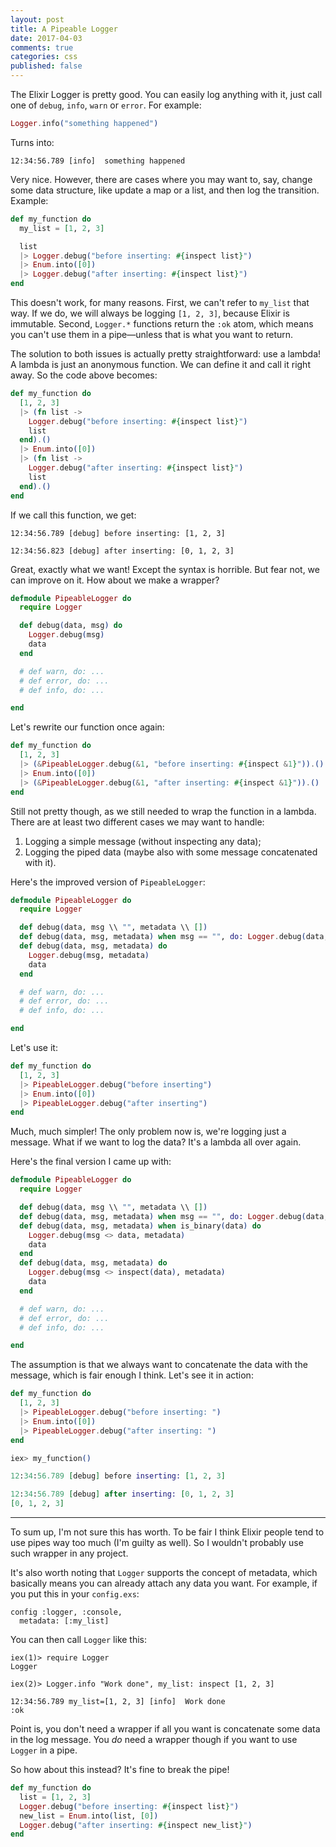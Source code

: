 ```yaml
---
layout: post
title: A Pipeable Logger
date: 2017-04-03
comments: true
categories: css
published: false
---
```


The Elixir Logger is pretty good. You can easily log anything with it, just call one of `debug`, `info`, `warn` or `error`. For example:

```elixir
Logger.info("something happened")
```

Turns into:

    12:34:56.789 [info]  something happened

Very nice. However, there are cases where you may want to, say, change some data structure, like update a map or a list, and then log the transition. Example:

```elixir
def my_function do
  my_list = [1, 2, 3]

  list
  |> Logger.debug("before inserting: #{inspect list}")
  |> Enum.into([0])
  |> Logger.debug("after inserting: #{inspect list}")
end
```

This doesn't work, for many reasons. First, we can't refer to `my_list` that way. If we do, we will always be logging `[1, 2, 3]`, because Elixir is immutable.
Second, `Logger.*` functions return the `:ok` atom, which means you can't use them in a pipe—unless that is what you want to return.

The solution to both issues is actually pretty straightforward: use a lambda!
A lambda is just an anonymous function. We can define it and call it right away. So the code above becomes:

```elixir
def my_function do
  [1, 2, 3]
  |> (fn list ->
    Logger.debug("before inserting: #{inspect list}")
    list
  end).()
  |> Enum.into([0])
  |> (fn list ->
    Logger.debug("after inserting: #{inspect list}")
    list
  end).()
end
```

If we call this function, we get:

    12:34:56.789 [debug] before inserting: [1, 2, 3]

    12:34:56.823 [debug] after inserting: [0, 1, 2, 3]

Great, exactly what we want! Except the syntax is horrible. But fear not, we can improve on it. How about we make a wrapper?

```elixir
defmodule PipeableLogger do
  require Logger

  def debug(data, msg) do
    Logger.debug(msg)
    data
  end

  # def warn, do: ...
  # def error, do: ...
  # def info, do: ...

end
```

Let's rewrite our function once again:

```elixir
def my_function do
  [1, 2, 3]
  |> (&PipeableLogger.debug(&1, "before inserting: #{inspect &1}")).()
  |> Enum.into([0])
  |> (&PipeableLogger.debug(&1, "after inserting: #{inspect &1}")).()
end
```

Still not pretty though, as we still needed to wrap the function in a lambda. There are at least two different cases we may want to handle:

1. Logging a simple message (without inspecting any data);
2. Logging the piped data (maybe also with some message concatenated with it).

Here's the improved version of `PipeableLogger`:

```elixir
defmodule PipeableLogger do
  require Logger

  def debug(data, msg \\ "", metadata \\ [])
  def debug(data, msg, metadata) when msg == "", do: Logger.debug(data, metadata)
  def debug(data, msg, metadata) do
    Logger.debug(msg, metadata)
    data
  end

  # def warn, do: ...
  # def error, do: ...
  # def info, do: ...

end
```

Let's use it:

```elixir
def my_function do
  [1, 2, 3]
  |> PipeableLogger.debug("before inserting")
  |> Enum.into([0])
  |> PipeableLogger.debug("after inserting")
end
```

Much, much simpler! The only problem now is, we're logging just a message. What if we want to log the data? It's a lambda all over again.

Here's the final version I came up with:

```elixir
defmodule PipeableLogger do
  require Logger

  def debug(data, msg \\ "", metadata \\ [])
  def debug(data, msg, metadata) when msg == "", do: Logger.debug(data, metadata)
  def debug(data, msg, metadata) when is_binary(data) do
    Logger.debug(msg <> data, metadata)
    data
  end
  def debug(data, msg, metadata) do
    Logger.debug(msg <> inspect(data), metadata)
    data
  end

  # def warn, do: ...
  # def error, do: ...
  # def info, do: ...

end
```

The assumption is that we always want to concatenate the data with the message, which is fair enough I think. Let's see it in action:

```elixir
def my_function do
  [1, 2, 3]
  |> PipeableLogger.debug("before inserting: ")
  |> Enum.into([0])
  |> PipeableLogger.debug("after inserting: ")
end
```

```elixir
iex> my_function()

12:34:56.789 [debug] before inserting: [1, 2, 3]

12:34:56.789 [debug] after inserting: [0, 1, 2, 3]
[0, 1, 2, 3]
```

---

To sum up, I'm not sure this has worth. To be fair I think Elixir people tend to use pipes way too much (I'm guilty as well). So I wouldn't probably use such wrapper in any project.

It's also worth noting that `Logger` supports the concept of metadata, which basically means you can already attach any data you want. For example, if you put this in your `config.exs`:

```
config :logger, :console,
  metadata: [:my_list]
```

You can then call `Logger` like this:

```
iex(1)> require Logger
Logger

iex(2)> Logger.info "Work done", my_list: inspect [1, 2, 3]

12:34:56.789 my_list=[1, 2, 3] [info]  Work done
:ok
```

Point is, you don't need a wrapper if all you want is concatenate some data in the log message. You *do* need a wrapper though if you want to use `Logger` in a pipe.

So how about this instead? It's fine to break the pipe!

```elixir
def my_function do
  list = [1, 2, 3]
  Logger.debug("before inserting: #{inspect list}")
  new_list = Enum.into(list, [0])
  Logger.debug("after inserting: #{inspect new_list}")
end
```
